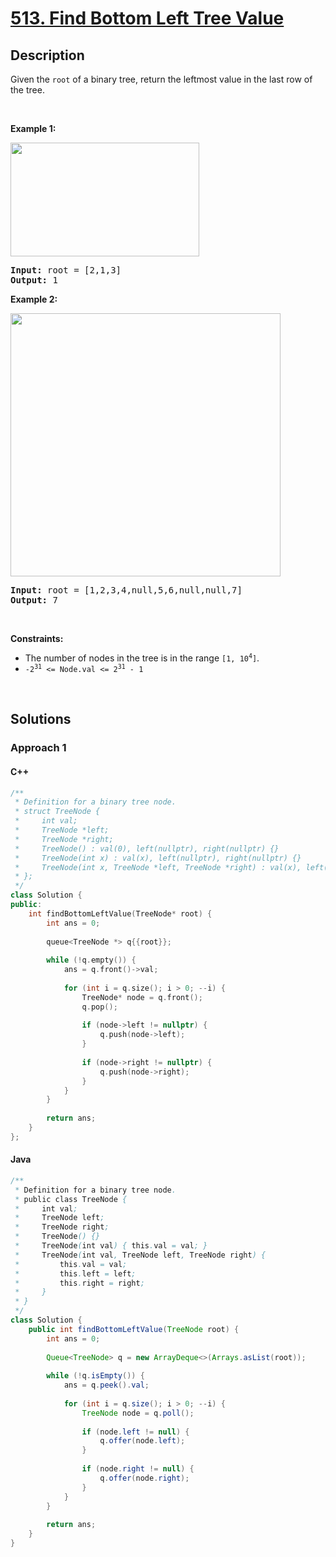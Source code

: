 # [513. Find Bottom Left Tree Value](https://leetcode.com/problems/find-bottom-left-tree-value)

## Description

<p>Given the <code>root</code> of a binary tree, return the leftmost value in the last row of the tree.</p>

<p>&nbsp;</p>
<p><strong class="example">Example 1:</strong></p>
<img alt="" src="https://fastly.jsdelivr.net/gh/doocs/leetcode@main/solution/0500-0599/0513.Find%20Bottom%20Left%20Tree%20Value/images/tree1.jpg" style="width: 302px; height: 182px;" />
<pre>
<strong>Input:</strong> root = [2,1,3]
<strong>Output:</strong> 1
</pre>

<p><strong class="example">Example 2:</strong></p>
<img alt="" src="https://fastly.jsdelivr.net/gh/doocs/leetcode@main/solution/0500-0599/0513.Find%20Bottom%20Left%20Tree%20Value/images/tree2.jpg" style="width: 432px; height: 421px;" />
<pre>
<strong>Input:</strong> root = [1,2,3,4,null,5,6,null,null,7]
<strong>Output:</strong> 7
</pre>

<p>&nbsp;</p>
<p><strong>Constraints:</strong></p>

<ul>
    <li>The number of nodes in the tree is in the range <code>[1, 10<sup>4</sup>]</code>.</li>
    <li><code>-2<sup>31</sup> &lt;= Node.val &lt;= 2<sup>31</sup> - 1</code></li>
</ul>
<p>&nbsp;</p>

## Solutions

### **Approach 1**

<!-- tabs:start -->

#### C++

```cpp
/**
 * Definition for a binary tree node.
 * struct TreeNode {
 *     int val;
 *     TreeNode *left;
 *     TreeNode *right;
 *     TreeNode() : val(0), left(nullptr), right(nullptr) {}
 *     TreeNode(int x) : val(x), left(nullptr), right(nullptr) {}
 *     TreeNode(int x, TreeNode *left, TreeNode *right) : val(x), left(left), right(right) {}
 * };
 */
class Solution {
public:
    int findBottomLeftValue(TreeNode* root) {
        int ans = 0;
        
        queue<TreeNode *> q{{root}};
        
        while (!q.empty()) {
            ans = q.front()->val;
            
            for (int i = q.size(); i > 0; --i) {
                TreeNode* node = q.front();
                q.pop();
                
                if (node->left != nullptr) {
                    q.push(node->left);
                }
                
                if (node->right != nullptr) {
                    q.push(node->right);
                }
            }
        }
        
        return ans;
    }
};
```

#### Java

```java
/**
 * Definition for a binary tree node.
 * public class TreeNode {
 *     int val;
 *     TreeNode left;
 *     TreeNode right;
 *     TreeNode() {}
 *     TreeNode(int val) { this.val = val; }
 *     TreeNode(int val, TreeNode left, TreeNode right) {
 *         this.val = val;
 *         this.left = left;
 *         this.right = right;
 *     }
 * }
 */
class Solution {
    public int findBottomLeftValue(TreeNode root) {
        int ans = 0;
        
        Queue<TreeNode> q = new ArrayDeque<>(Arrays.asList(root));
        
        while (!q.isEmpty()) {
            ans = q.peek().val;
            
            for (int i = q.size(); i > 0; --i) {
                TreeNode node = q.poll();
                
                if (node.left != null) {
                    q.offer(node.left);
                }
                
                if (node.right != null) {
                    q.offer(node.right);
                }
            }
        }
        
        return ans;
    }
}
```

<!-- tabs:end -->